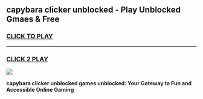 
## capybara clicker unblocked - Play Unblocked Gmaes & Free
<h3>
<a href="https://news.freeplayer.one?title=capybara_clicker_unblocked&ref=16F">CLICK TO PLAY</a></h3>
<hr>

<h3>
<a href="https://news.freeplayer.one?title=capybara_clicker_unblocked&ref=16F">CLICK 2 PLAY</a>
  
</h3>

<a href="https://news.freeplayer.one?title=capybara_clicker_unblocked&ref=16F/"><img src="https://clearcache.store/games.png"></a>


**capybara clicker unblocked games unblocked: Your Gateway to Fun and Accessible Online Gaming**
